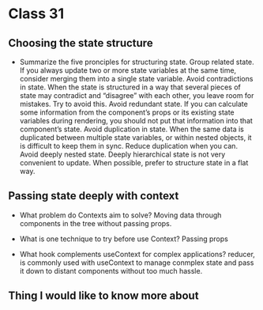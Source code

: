 # Class 31

## Choosing the state structure

- Summarize the five pronciples for structuring state. Group related state. If you always update two or more state variables at the same time, consider merging them into a single state variable.
Avoid contradictions in state. When the state is structured in a way that several pieces of state may contradict and “disagree” with each other, you leave room for mistakes. Try to avoid this.
Avoid redundant state. If you can calculate some information from the component’s props or its existing state variables during rendering, you should not put that information into that component’s state.
Avoid duplication in state. When the same data is duplicated between multiple state variables, or within nested objects, it is difficult to keep them in sync. Reduce duplication when you can.
Avoid deeply nested state. Deeply hierarchical state is not very convenient to update. When possible, prefer to structure state in a flat way.

## Passing state deeply with context

- What problem do Contexts aim to solve? Moving data through components in the tree without passing props.

- What is one technique to try before use Context? Passing props

- What hook complements useContext for complex applications? reducer, is commonly used with useContext to manage conmplex state and pass it down to distant components without too much hassle.

## Thing I would like to know more about
